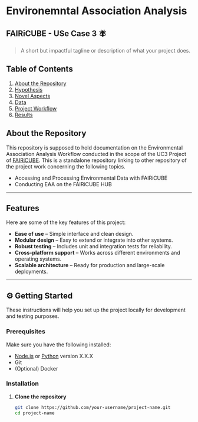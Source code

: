 # Environemntal Association Analysis
## FAIRiCUBE - USe Case 3 🪰 


> A short but impactful tagline or description of what your project does.


##  Table of Contents

1. [About the Repository](#about-the-repository)
2. [Hypothesis](#hypothesis)
3. [Novel Aspects](#novel-aspects)
4. [Data](#data)
5. [Project Workflow](#project-workflow)
6. [Results](#results)


## About the Repository

This repository is supposed to hold documentation on the Environmental Association Analysis Workflow conducted in the scope of the UC3 Project of [FAIRiCUBE](https://fairicube.nilu.no/).
This is a standalone repository linking to other repository of the project work concerning the following topics. 

- Accessing and Processing Environmental Data with FAIRiCUBE
- Conducting EAA on the FAIRiCUBE HUB


---

##  Features

Here are some of the key features of this project:

- **Ease of use** – Simple interface and clean design.
- **Modular design** – Easy to extend or integrate into other systems.
- **Robust testing** – Includes unit and integration tests for reliability.
- **Cross-platform support** – Works across different environments and operating systems.
- **Scalable architecture** – Ready for production and large-scale deployments.

---

## ⚙️ Getting Started

These instructions will help you set up the project locally for development and testing purposes.

### Prerequisites

Make sure you have the following installed:

- [Node.js](https://nodejs.org) or [Python](https://www.python.org/) version X.X.X
- Git
- (Optional) Docker

### Installation

1. **Clone the repository**
   ```bash
   git clone https://github.com/your-username/project-name.git
   cd project-name

